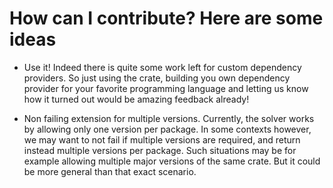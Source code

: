 # How can I contribute? Here are some ideas

- Use it!
  Indeed there is quite some work left for custom
  dependency providers. So just using the crate, building
  you own dependency provider for your favorite programming language
  and letting us know how it turned out
  would be amazing feedback already!

- Non failing extension for multiple versions.
  Currently, the solver works by allowing only one version per package.
  In some contexts however, we may want to not fail if multiple versions are required,
  and return instead multiple versions per package.
  Such situations may be for example allowing multiple major versions of the same crate.
  But it could be more general than that exact scenario.
